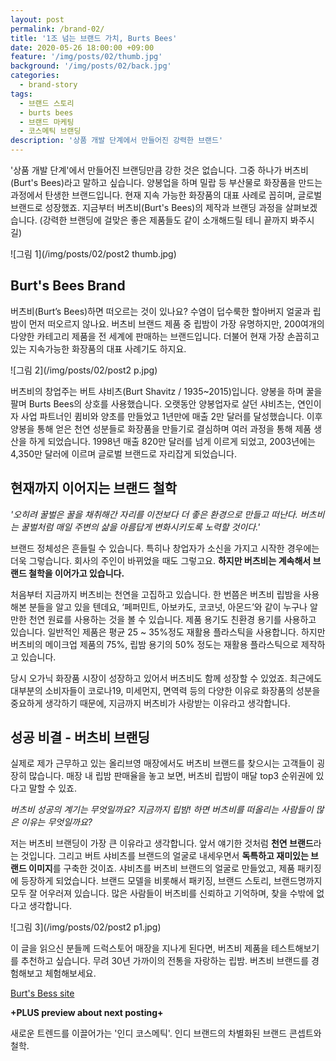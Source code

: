 ```yaml
---
layout: post
permalink: /brand-02/
title: '1조 넘는 브랜드 가치, Burts Bees'
date: 2020-05-26 18:00:00 +09:00
feature: '/img/posts/02/thumb.jpg'
background: '/img/posts/02/back.jpg'
categories:
  - brand-story
tags:
  - 브랜드 스토리
  - burts bees
  - 브랜드 마케팅
  - 코스메틱 브랜딩
description: '상품 개발 단계에서 만들어진 강력한 브랜드'
---
```




'상품 개발 단계'에서 만들어진 브랜딩만큼 강한 것은 없습니다. 그중 하나가 버츠비(Burt's Bees)라고 말하고 싶습니다. 양봉업을 하며 밀랍 등 부산물로 화장품을 만드는 과정에서 탄생한 브랜드입니다. 현재 지속 가능한 화장품의 대표 사례로 꼽히며, 글로벌 브랜드로 성장했죠.  지금부터 버츠비(Burt's Bees)의 제작과 브랜딩 과정을 살펴보겠습니다.  (강력한 브랜딩에 걸맞은 좋은 제품들도 같이 소개해드릴 테니 끝까지 봐주시길)

![그림 1](/img/posts/02/post2 thumb.jpg)



## Burt's Bees Brand

버츠비(Burt’s Bees)하면 떠오르는 것이 있나요? 수염이 덥수룩한 할아버지 얼굴과 립밤이 먼저 떠오르지 않나요. 버츠비 브랜드 제품 중 립밤이 가장 유명하지만, 200여개의 다양한 카테고리 제품을 전 세계에 판매하는 브랜드입니다. 더불어 현재 가장 손꼽히고 있는 지속가능한 화장품의 대표 사례기도 하지요. 

![그림 2](/img/posts/02/post2 p.jpg)

버츠비의 창업주는 버트 샤비츠(Burt Shavitz / 1935~2015)입니다. 양봉을 하며 꿀을 팔며 Burts Bees의 상호를 사용했습니다. 오랫동안 양봉업자로 살던 샤비츠는, 연인이자 사업 파트너인 큄비와 양초를 만들었고 1년만에 매출 2만 달러를 달성했습니다. 이후 양봉을 통해 얻은 천연 성분들로 화장품을 만들기로 결심하며 여러 과정을 통해 제품 생산을 하게 되었습니다. 1998년 매출 820만 달러를 넘게 이르게 되었고, 2003년에는 4,350만 달러에 이르며 글로벌 브랜드로 자리잡게 되었습니다. 



## 현재까지 이어지는 브랜드 철학

*'오히려 꿀벌은 꿀을 채취해간 자리를 이전보다 더 좋은 환경으로 만들고 떠난다. 버츠비는 꿀벌처럼 매일 주변의 삶을 아름답게 변화시키도록 노력할 것이다.'*

브랜드 정체성은 흔들릴 수 있습니다. 특히나 창업자가 소신을 가지고 시작한 경우에는 더욱 그렇습니다. 회사의 주인이 바뀌었을 때도 그렇고요. **하지만 버츠비는 계속해서 브랜드 철학을 이어가고 있습니다.** 

처음부터 지금까지 버츠비는 천연을 고집하고 있습니다. 한 번쯤은 버츠비 립밤을 사용해본 분들을 알고 있을 텐데요, ‘페퍼민트, 아보카도, 코코넛, 아몬드’와 같이 누구나 알 만한 천연 원료를 사용하는 것을 볼 수 있습니다. 제품 용기도 친환경 용기를 사용하고 있습니다. 일반적인 제품은 평균 25 ~ 35%정도 재활용 플라스틱을 사용합니다. 하지만 버츠비의 메이크업 제품의 75%, 립밤 용기의 50% 정도는 재활용 플라스틱으로 제작하고 있습니다. 

당시 오가닉 화장품 시장이 성장하고 있어서 버츠비도 함께 성장할 수 있었죠. 최근에도 대부분의 소비자들이 코로나19, 미세먼지, 면역력 등의 다양한 이유로 화장품의 성분을 중요하게 생각하기 때문에, 지금까지 버츠비가 사랑받는 이유라고 생각합니다. 



## 성공 비결 - 버츠비 브랜딩

실제로 제가 근무하고 있는 올리브영 매장에서도 버츠비 브랜드를 찾으시는 고객들이 굉장히 많습니다. 매장 내 립밤 판매율을 놓고 보면, 버츠비 립밤이 매달 top3 순위권에 있다고 말할 수 있죠. 

*버츠비 성공의 계기는 무엇일까요?  지금까지 립밤! 하면 버츠비를 떠올리는 사람들이 많은 이유는 무엇일까요?* 

저는 버츠비 브랜딩이 가장 큰 이유라고 생각합니다. 앞서 얘기한 것처럼 **천연 브랜드**라는 것입니다. 그리고 버트 샤비츠를 브랜드의 얼굴로 내세우면서 **독특하고 재미있는 브랜드 이미지**를 구축한 것이죠. 샤비츠를 버츠비 브랜드의 얼굴로 만들었고, 제품 패키징에 등장하게 되었습니다. 브랜드 모델을 비롯해서 패키징, 브랜드 스토리, 브랜드명까지 모두 잘 어우러져 있습니다. 많은 사람들이 버츠비를 신뢰하고 기억하며, 찾을 수밖에 없다고 생각합니다. 

 ![그림 3](/img/posts/02/post2 p1.jpg)

이 글을 읽으신 분들께 드럭스토어 매장을 지나게 된다면, 버츠비 제품을 테스트해보기를 추천하고 싶습니다. 무려 30년 가까이의 전통을 자랑하는 립밤. 버츠비 브랜드를 경험해보고 체험해보세요. 

[Burt's Bess site](https://www.burtsbees.com/)



**+PLUS preview about next posting+**

새로운 트렌드를 이끌어가는 '인디 코스메틱'. 인디 브랜드의 차별화된 브랜드 콘셉트와 철학.









